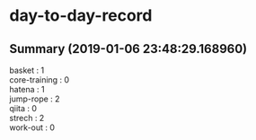 # day-to-day-record  
## Summary  (2019-01-06 23:48:29.168960)  
basket : 1  
core-training : 0  
hatena : 1  
jump-rope : 2  
qiita : 0  
strech : 2  
work-out : 0  
